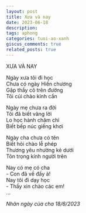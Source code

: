 ```yaml
---
layout: post
title: Xưa và nay
date: 2023-06-18
description:
tags: aphong
categories: tuoi-ao-xanh
giscus_comments: true
related_posts: true
---
```


XƯA VÀ NAY

Ngày xưa tôi đi học  
Chưa có ngày Hiến chương  
Gặp thầy cô trên đường  
Tôi cúi chào kính cẩn  

Ngày mẹ chưa ra đời  
Tôi đã biết vâng lời  
Lo học hành chăm chỉ  
Biết bếp núc giếng khơi  

Ngày cha chưa có tên  
Biết hỏi chào lễ phép  
Thương yêu nhường kẻ dưới  
Tôn trọng kính người trên  

Nay có mẹ có cha  
\- Con đã về đấy à!  
Nay tôi đi dạy học  
\- Thầy xin chào các em!  
...
  
*Nhân ngày của cha 18/6/2023*
